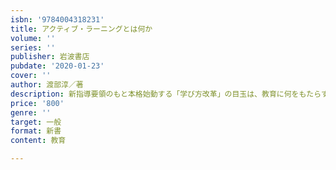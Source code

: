 ```yaml
---
isbn: '9784004318231'
title: アクティブ・ラーニングとは何か
volume: ''
series: ''
publisher: 岩波書店
pubdate: '2020-01-23'
cover: ''
author: 渡部淳／著
description: 新指導要領のもと本格始動する「学び方改革」の目玉は、教育に何をもたらすか。第一人者が実践的に解説。
price: '800'
genre: ''
target: 一般
format: 新書
content: 教育

---
```

